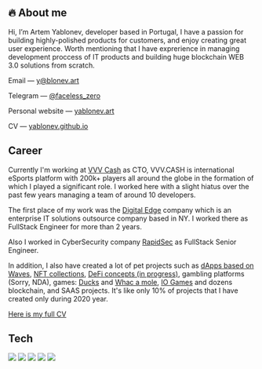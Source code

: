 ## 🔥 About me

Hi, I’m Artem Yablonev, developer based in Portugal, I have a passion for building highly-polished products for customers, and enjoy creating great user experience. Worth mentioning that I have exprerience in managing development proccess of IT products and building huge blockchain WEB 3.0 solutions from scratch.

Email — y@blonev.art

Telegram — [@faceless_zero](https://t.me/faceless_zero)

Personal website — [yablonev.art](https://yablonev.art)

CV — [yablonev.github.io](https://yablonev.github.io)

## Career

Currently I'm working at [VVV Cash](https://vvv.cash) as CTO, VVV.CASH is international eSports platform with 200k+ players all around the globe in the formation of which I played a significant role. I worked here with a slight hiatus over the past few years managing a team of around 10 developers.

The first place of my work was the [Digital Edge](https://digitaledge.com) company which is an enterprise IT solutions outsource company based in NY. I worked there as FullStack Engineer for more than 2 years.

Also I worked in CyberSecurity company [RapidSec](https://rapidsec.com) as FullStack Senior Engineer.

In addition, I also have created a lot of pet projects such as [dApps based on Waves](https://waves.lucky-dapps.com/russian-roulette), [NFT collections](https://nftbabez.io), [DeFi concepts (in progress)](https://otcswap.org), gambling platforms (Sorry, NDA), games: [Ducks](https://ducks.nftbabez.io) and [Whac a mole](https://holes.nftbabez.io), [IO Games](https://account.petridish.pw) and dozens blockchain, and SAAS projects. It's like only 10% of projects that I have created only during 2020 year.

[Here is my full CV](https://yablonev.github.io)

## Tech
![](https://img.shields.io/badge/OS-Mac_Os_Mojave-informational?style=flat&logo=apple&labelColor=303d50&logoColor=white&color=475a75)
![](https://img.shields.io/badge/Code-JavaScript-informational?style=flat&logo=javascript&labelColor=303d50&logoColor=white&color=475a75)
![](https://img.shields.io/badge/Shell-Bash-informational?style=flat&logo=gnu-bash&labelColor=303d50&logoColor=white&color=475a75)
![](https://img.shields.io/badge/Editor-VS_Code-informational?style=flat&logo=visual-studio-code&labelColor=303d50&logoColor=white&color=475a75)
![](https://img.shields.io/badge/Design-Photoshop-informational?style=flat&logo=Adobe-Photoshop&labelColor=303d50&logoColor=white&color=475a75)
